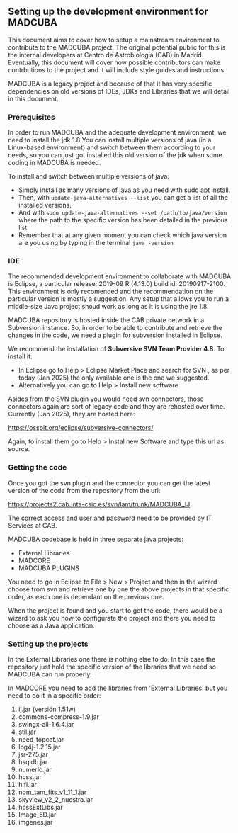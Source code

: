 ## Setting up the development environment for MADCUBA
This document aims to cover how to setup a mainstream environment to contribute to the MADCUBA project. The original potential public for this is the internal developers at Centro de Astrobiologia (CAB) in Madrid. 
Eventually, this document will cover how possible contributors can make contrbutions to the project and it will include style guides and instructions. 

MADCUBA is a legacy project and because of that it has very specific dependencies on old versions of IDEs, JDKs and Libraries that we will detail in this document. 

### Prerequisites
In order to run MADCUBA and the adequate development environment, we need to install the jdk 1.8
You can install multiple versions of java (in a Linux-based environment) and switch between them according to your needs, so you can just got installed this old version of the jdk when some coding in MADCUBA is needed.

To install and switch between multiple versions of java: 

- Simply install as many versions of java as you need with sudo apt install.
- Then, with ```update-java-alternatives --list``` you can get a list of all the installed versions.
- And with ```sudo update-java-alternatives --set /path/to/java/version``` where the path to the specific version has been detailed in the previous list.
- Remember that at any given moment you can check which java version are you using by typing in the terminal ```java -version```

### IDE
The recommended development environment to collaborate with MADCUBA is Eclipse, a particular release: 2019-09 R (4.13.0) build id: 20190917-2100. 
This environment is only recomended and the recommendation on the particular version is mostly a suggestion. Any setup that allows you to run a middle-size Java project shoud work as long as it is using the jre 1.8. 

MADCUBA repository is hosted inside the CAB private network in a Subversion instance. So, in order to be able to contribute and retrieve the changes in the code, we need a plugin for subversion installed in Eclipse. 

We recommend the installation of **Subversive SVN Team Provider 4.8**. To install it:

- In Eclipse go to Help > Eclipse Market Place and search for SVN , as per today (Jan 2025) the only available one is the one we suggested.
- Alternatively you can go to Help > Install new software

Asides from the SVN plugin you would need svn connectors, those connectors again are sort of legacy code and they are rehosted over time. Currently (Jan 2025), they are hosted here:


https://osspit.org/eclipse/subversive-connectors/

Again, to install them go to Help > Instal new Software and type this url as source. 

### Getting the code
Once you got the svn plugin and the connector you can get the latest version of the code from the repository from the url:

https://projects2.cab.inta-csic.es/svn/lam/trunk/MADCUBA_IJ

The correct access and user and password need to be provided by IT Services at CAB. 

MADCUBA codebase is held in three separate java projects:

- External Libraries
- MADCORE
- MADCUBA PLUGINS

You need to go in Eclipse to File > New > Project  and then in the wizard choose from svn and retrieve one by one the above projects in that specific order, as each one is dependant on the previous one. 

When the project is found and you start to get the code, there would be a wizard to ask you how to configurate the project and there you need to choose as a Java application. 

### Setting up the projects
In the External Libraries one there is nothing else to do. In this case the repository just hold the specific version of the libraries that we need so MADCUBA can run properly. 

In MADCORE you need to add the libraries from 'External Libraries' but you need to do it in a specific order:

1. ij.jar (versión 1.51w)
2. commons-compress-1.9.jar
3. swingx-all-1.6.4.jar
4. stil.jar
5. need_topcat.jar
6. log4j-1.2.15.jar
7. jsr-275.jar
8. hsqldb.jar
9. numeric.jar
10. hcss.jar
11. hifi.jar
12. nom_tam_fits_v1_11_1.jar
13. skyview_v2_2_nuestra.jar
14. hcssExtLibs.jar
15. Image_5D.jar
16. imgenes.jar

